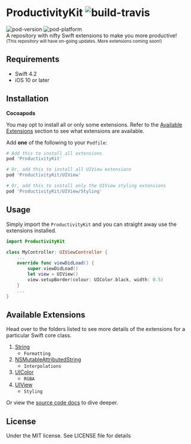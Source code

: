 # ProductivityKit ![build-travis](https://travis-ci.com/zaimramlan/ProductivityKit.svg?branch=develop)
![pod-version](https://cocoapod-badges.herokuapp.com/v/ProductivityKit/badge.png) ![pod-platform](https://cocoapod-badges.herokuapp.com/p/ProductivityKit/badge.png)  
A repository with nifty Swift extensions to make you more productive!  
<sub>(This repository will have on-going updates. More extensions coming soon!)</sub>

## Requirements
- Swift 4.2
- iOS 10 or later

## Installation
**Cocoapods**  

You may opt to install all or only some extensions. Refer to the [Available Extensions](#available-extensions) section to see what extensions are available.  

Add **one** of the following to your `Podfile`:
```ruby
# Add this to install all extensions
pod 'ProductivityKit'

# Or, add this to install all UIView extensions
pod 'ProductivityKit/UIView'

# Or, add this to install only the UIView styling extensions
pod 'ProductivityKit/UIView/Styling'
```

## Usage
Simply import the `ProductivityKit` and you can straight away use the extensions installed.
```Swift
import ProductivityKit

class MyController: UIViewController {
    ...
    override func viewDidLoad() {
        super.viewDidLoad()
        let view = UIView()
        view.setupBorder(colour: UIColor.black, width: 0.5)
    }
    ...
}
```

## Available Extensions
Head over to the folders listed to see more details of the extensions for a particular Swift core class.

1. [String](ProductivityKit/String)
    - `Formatting`
1. [NSMutableAttributedString](ProductivityKit/NSMutableAttributedString)
    - `Interpolations`
1. [UIColor](ProductivityKit/UIColor)
    - `RGBA`
1. [UIView](ProductivityKit/UIView)
    - `Styling`
    
Or view the [source code docs](https://zaimramlan.github.io/ProductivityKit) to dive deeper.    

## License
Under the MIT license. See LICENSE file for details
